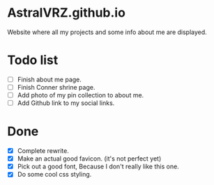 # AstralVRZ.github.io

Website where all my projects and some info about me are displayed.

# Todo list
- [ ] Finish about me page.
- [ ] Finish Conner shrine page.
- [ ] Add photo of my pin collection to about me.
- [ ] Add Github link to my social links.

# Done
- [x] Complete rewrite.
- [x] Make an actual good favicon. (it's not perfect yet)
- [x] Pick out a good font, Because I don't really like this one.
- [x] Do some cool css styling.